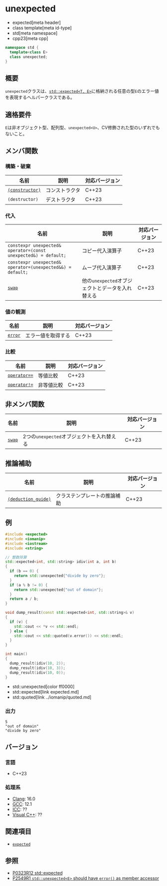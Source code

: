 # unexpected
* expected[meta header]
* class template[meta id-type]
* std[meta namespace]
* cpp23[meta cpp]

```cpp
namespace std {
  template<class E>
  class unexpected;
}
```

## 概要
`unexpected`クラスは、[`std::expected<T, E>`](expected.md)に格納される任意の型`E`のエラー値を表現するヘルパークラスである。


## 適格要件
`E`は非オブジェクト型、配列型、`unexpected<U>`、CV修飾された型のいずれでもないこと。


## メンバ関数
### 構築・破棄

| 名前            | 説明           | 対応バージョン |
|-----------------|----------------|-------|
| [`(constructor)`](unexpected/op_constructor.md) | コンストラクタ | C++23 |
| `(destructor)` | デストラクタ | C++23 |

### 代入

| 名前            | 説明           | 対応バージョン |
|-----------------|----------------|-------|
| `constexpr unexpected& operator=(const unexpected&) = default;` | コピー代入演算子 | C++23 |
| `constexpr unexpected& operator=(unexpected&&) = default;` | ムーブ代入演算子 | C++23 |
| [`swap`](unexpected/swap.md) | 他の`unexpected`オブジェクトとデータを入れ替える | C++23 |

### 値の観測

| 名前            | 説明           | 対応バージョン |
|-----------------|----------------|-------|
| [`error`](unexpected/error.md) | エラー値を取得する | C++23 |

### 比較

| 名前         | 説明       | 対応バージョン |
|--------------|------------|-------|
| [`operator==`](unexpected/op_equal.md) | 等値比較 | C++23 |
| [`operator!=`](unexpected/op_not_equal.md) | 非等値比較 | C++23 |


## 非メンバ関数

| 名前 | 説明 | 対応バージョン |
|------|------|-------|
| [`swap`](unexpected/swap_free.md) | 2つの`unexpected`オブジェクトを入れ替える | C++23 |

## 推論補助

| 名前 | 説明 | 対応バージョン |
|------|------|-------|
| [`(deduction_guide)`](unexpected/op_deduction_guide.md) | クラステンプレートの推論補助 | C++23 |


## 例
```cpp example
#include <expected>
#include <iomanip>
#include <iostream>
#include <string>

// 整数除算
std::expected<int, std::string> idiv(int a, int b)
{
  if (b == 0) {
    return std::unexpected{"divide by zero"};
  }
  if (a % b != 0) {
    return std::unexpected{"out of domain"};        
  }
  return a / b;
}

void dump_result(const std::expected<int, std::string>& v)
{
  if (v) {
    std::cout << *v << std::endl;
  } else {
    std::cout << std::quoted(v.error()) << std::endl;        
  }
}

int main()
{
  dump_result(idiv(10, 2));
  dump_result(idiv(10, 3));
  dump_result(idiv(10, 0));
}
```
* std::unexpected[color ff0000]
* std::expected[link expected.md]
* std::quoted[link ../iomanip/quoted.md]

### 出力
```
5
"out of domain"
"divide by zero"
```


## バージョン
### 言語
- C++23

### 処理系
- [Clang](/implementation.md#clang): 16.0
- [GCC](/implementation.md#gcc): 12.1
- [ICC](/implementation.md#icc): ??
- [Visual C++](/implementation.md#visual_cpp): ??


## 関連項目
- [`expected`](expected.md)


## 参照
- [P0323R12 std::expected](https://www.open-std.org/jtc1/sc22/wg21/docs/papers/2022/p0323r12.html)
- [P2549R1 `std::unexpected<E>` should have `error()` as member accessor](https://www.open-std.org/jtc1/sc22/wg21/docs/papers/2022/p2549r1.html)
